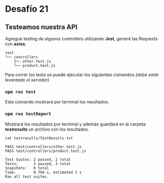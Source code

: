 # Desafío 21

## Testeamos nuestra API

Agregué testing de algunos controllers utilizando **Jest**, generé las Requests con **axios**.

```console
test
└── controllers
    ├── other.test.js
    └── product.test.js
```

Para correr los tests se puede ejecutar los siguientes comandos _(debe estár levantado el servidor)_

### `npm run test`

Este comando mostrará por terminal los resultados.


### `npm run testReport`

Mostrará los resultados por terminal y además guardará en la carpeta **_testresults_** un archivo con los resultados.


```console
cat testresults/TestResults.txt
                                                       
PASS test/controllers/other.test.js
PASS test/controllers/product.test.js

Test Suites: 2 passed, 2 total
Tests:       3 passed, 3 total
Snapshots:   0 total
Time:        0.794 s, estimated 1 s
Ran all test suites.
```